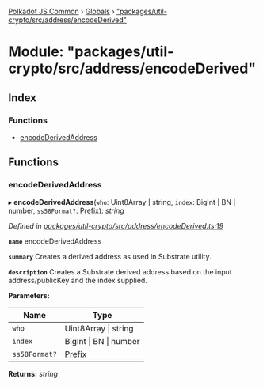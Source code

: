 [Polkadot JS Common](../README.md) › [Globals](../globals.md) › ["packages/util-crypto/src/address/encodeDerived"](_packages_util_crypto_src_address_encodederived_.md)

# Module: "packages/util-crypto/src/address/encodeDerived"

## Index

### Functions

* [encodeDerivedAddress](_packages_util_crypto_src_address_encodederived_.md#encodederivedaddress)

## Functions

###  encodeDerivedAddress

▸ **encodeDerivedAddress**(`who`: Uint8Array | string, `index`: BigInt | BN | number, `ss58Format?`: [Prefix](_packages_util_crypto_src_address_types_.md#prefix)): *string*

*Defined in [packages/util-crypto/src/address/encodeDerived.ts:19](https://github.com/polkadot-js/common/blob/08de8ce2/packages/util-crypto/src/address/encodeDerived.ts#L19)*

**`name`** encodeDerivedAddress

**`summary`** Creates a derived address as used in Substrate utility.

**`description`** 
Creates a Substrate derived address based on the input address/publicKey and the index supplied.

**Parameters:**

Name | Type |
------ | ------ |
`who` | Uint8Array &#124; string |
`index` | BigInt &#124; BN &#124; number |
`ss58Format?` | [Prefix](_packages_util_crypto_src_address_types_.md#prefix) |

**Returns:** *string*
